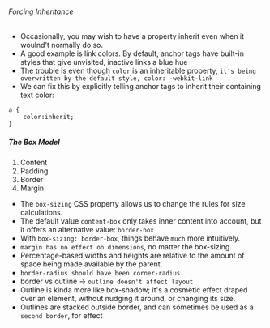 ###### Forcing Inheritance
- Occasionally, you may wish to have a property inherit even when it woulnd't normally do so.
- A good example is link colors. By default, anchor tags have built-in styles that give unvisited, inactive links a blue hue
- The trouble is even though `color` is an inheritable property, `it's being overwritten by the default style, color: -webkit-link`
- We can fix this by explicitly telling anchor tags to inherit their containing text color:
```
a {
    color:inherit;
}
```
##### The Box Model
1. Content
2. Padding
3. Border
4. Margin

- The `box-sizing` CSS property allows us to change the rules for size calculations. 
- The default value `content-box` only takes inner content into account, but it offers an alternative value: `border-box`
- With `box-sizing: border-box`, things behave `much` more intuitively.
- `margin has no effect on dimensions`, no matter the box-sizing.
- Percentage-based widths and heights are relative to the amount of space being made available by the parent.
- `border-radius should have been corner-radius`
- border vs outline -> `outline doesn't affect layout`
- Outline is kinda more like box-shadow; it's a cosmetic effect draped over an element, without nudging it around, or changing its size.
- Outlines are stacked outside border, and can sometimes be used as a `second border`, for effect
